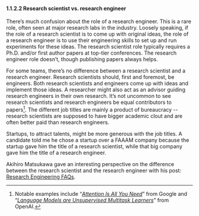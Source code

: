 #### 1.1.2.2 Research scientist vs. research engineer

There’s much confusion about the role of a research engineer. This is a rare role, often seen at major research labs in the industry. Loosely speaking, if the role of a research scientist is to come up with original ideas, the role of a research engineer is to use their engineering skills to set up and run experiments for these ideas. The research scientist role typically requires a Ph.D. and/or first author papers at top-tier conferences. The research engineer role doesn’t, though publishing papers always helps.

For some teams, there’s no difference between a research scientist and a research  engineer. Research scientists should, first and foremost, be engineers. Both research scientists and engineers come up with ideas and implement those ideas. A researcher might also act as an advisor guiding research engineers in their own research. It’s not uncommon to see research scientists and research engineers be equal contributors to papers[^7]. The different job titles are mainly a product of bureaucracy -- research scientists are supposed to have bigger academic clout and are often better paid than research engineers.

Startups, to attract talents, might be more generous with the job titles. A candidate told me he chose a startup over a FAAAM company because the startup gave him the title of a research scientist, while that big company gave him the title of a research engineer.

Akihiro Matsukawa gave an interesting perspective on the difference between the research scientist and the research engineer with his post: [Research Engineering FAQs](https://mtskw.com/posts/re/).

[^7]:
     Notable examples include “_[Attention Is All You Need](https://arxiv.org/abs/1706.03762)_” from Google and “_[Language Models are Unsupervised Multitask Learners](https://d4mucfpksywv.cloudfront.net/better-language-models/language_models_are_unsupervised_multitask_learners.pdf)_” from OpenAI.

